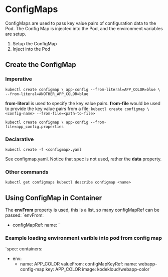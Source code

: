 # ConfigMaps

ConfigMaps are used to pass key value pairs of configuration data to the Pod.
The Config Map is injected into the Pod, and the environment variables are setup.

1. Setup the ConfigMap
2. Inject into the Pod

## Create the ConfigMap
### Imperative
`kubectl create configmap \
  app-config --from-literal=APP_COLOR=blue \
             --from-literal=ANOTHER_APP_COLOR=blue`

**from-literal** is used to specify the key value pairs. **from-file** would be used to provide the key value pairs from a file:
`kubectl create configmap \
  <config-name> --from-file=<path-to-file>`

`kubectl create configmap \
  app-config --from-file=app_config.properties`

### Declarative
`kubectl create -f <configmap>.yaml`

See configmap.yaml.
Notice that spec is not used, rather the **data** property.

### Other commands
`kubectl get configmaps
kubectl describe configmap <name>`

## Using ConfigMap in Container
The **envFrom** property is used, this is a list, so many configMapRef can be passed:
`envFrom:
  - configMapRef:
    name: <config-map-name>`

### Example loading environment varible into pod from config map
`spec:
  containers:
  - env:
    - name: APP_COLOR
      valueFrom:
        configMapKeyRef:
          name: webapp-config-map
          key: APP_COLOR
    image: kodekloud/webapp-color`

  